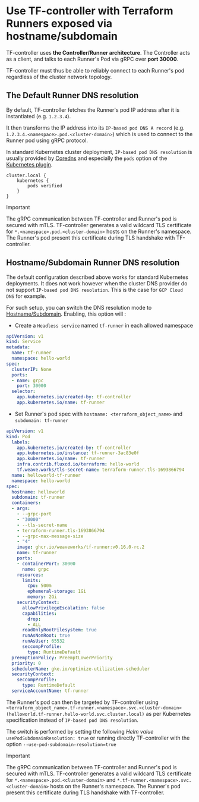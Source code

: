 # Use TF-controller with Terraform Runners **exposed via hostname/subdomain** 

TF-controller uses **the Controller/Runner architecture**. The Controller acts as a client, and talks to each Runner's Pod via gRPC over **port 30000**.

TF-controller must thus be able to reliably connect to each Runner's pod regardless of the cluster network topology.

## The Default Runner DNS resolution

By default, TF-controller fetches the Runner's pod IP address after it is instantiated (e.g. `1.2.3.4`).

It then transforms the IP address into its `IP-based pod DNS A record` (e.g. `1.2.3.4.<namespace>.pod.<cluster-domain>`) which is used to connect to the Runner pod using gRPC protocol.

In standard Kubernetes cluster deployment, `IP-based pod DNS resolution` is usually provided by [Coredns](https://coredns.io/) and especially the `pods` option of the [Kubernetes plugin](https://coredns.io/plugins/kubernetes/#syntax).

```
cluster.local {
    kubernetes {
        pods verified
    }
}
```

> [!IMPORTANT]
> The gRPC communication between TF-controller and Runner's pod is secured with mTLS. TF-controller generates a valid wildcard TLS certificate for `*.<namespace>.pod.<cluster-domain>` hosts on the Runner's namespace. The Runner's pod present this certificate during TLS handshake with TF-controller. 

## Hostname/Subdomain Runner DNS resolution

The default configuration described above works for standard Kubernetes deployments. It does not work however when the cluster DNS provider do not support `IP-based pod DNS resolution`. This is the case for `GCP Cloud DNS` for example.

For such setup, you can switch the DNS resolution mode to [Hostname/Subdomain](https://kubernetes.io/docs/concepts/services-networking/dns-pod-service/#pod-s-hostname-and-subdomain-fields). Enabling, this option will :

- Create a `Headless service` named `tf-runner` in each allowed namespace

```yaml hl_lines="4-5,8-10"
apiVersion: v1
kind: Service
metadata:
  name: tf-runner
  namespace: hello-world
spec:
  clusterIP: None
  ports:
  - name: grpc
    port: 30000
  selector:
    app.kubernetes.io/created-by: tf-controller
    app.kubernetes.io/name: tf-runner
```

- Set Runner's pod spec with `hostname: <terraform_object_name>` and `subdomain: tf-runner`

```yaml hl_lines="12-13"
apiVersion: v1
kind: Pod
  labels:
    app.kubernetes.io/created-by: tf-controller
    app.kubernetes.io/instance: tf-runner-3ac83e0f
    app.kubernetes.io/name: tf-runner
    infra.contrib.fluxcd.io/terraform: hello-world
    tf.weave.works/tls-secret-name: terraform-runner.tls-1693866794
  name: helloworld-tf-runner
  namespace: hello-world
spec:
  hostname: helloworld
  subdomain: tf-runner
  containers:
  - args:
    - --grpc-port
    - "30000"
    - --tls-secret-name
    - terraform-runner.tls-1693866794
    - --grpc-max-message-size
    - "4"
    image: ghcr.io/weaveworks/tf-runner:v0.16.0-rc.2
    name: tf-runner
    ports:
    - containerPort: 30000
      name: grpc
    resources:
      limits:
        cpu: 500m
        ephemeral-storage: 1Gi
        memory: 2Gi
    securityContext:
      allowPrivilegeEscalation: false
      capabilities:
        drop:
        - ALL
      readOnlyRootFilesystem: true
      runAsNonRoot: true
      runAsUser: 65532
      seccompProfile:
        type: RuntimeDefault
  preemptionPolicy: PreemptLowerPriority
  priority: 0
  schedulerName: gke.io/optimize-utilization-scheduler
  securityContext:
    seccompProfile:
      type: RuntimeDefault
  serviceAccountName: tf-runner
```

The Runner's pod can then be targeted by TF-controller using `<terraform_object_name>.tf-runner.<namespace>.svc.<cluster-domain> (helloworld.tf-runner.hello-world.svc.cluster.local)` as per Kubernetes specification instead of `IP-based pod DNS resolution`.

The switch is performed by setting the following _Helm value_ `usePodSubdomainResolution: true` or running directly TF-controller with the option `--use-pod-subdomain-resolution=true`

> [!IMPORTANT]
> The gRPC communication between TF-controller and Runner's pod is secured with mTLS. TF-controller generates a valid wildcard TLS certificate for `*.<namespace>.pod.<cluster-domain>` and `*.tf-runner.<namespace>.svc.<cluster-domain>` hosts on the Runner's namespace. The Runner's pod present this certificate during TLS handshake with TF-controller. 